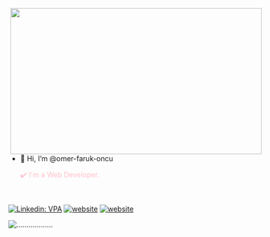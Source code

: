 <img src="https://media.licdn.com/dms/image/D5612AQGOmwfIE5mlWA/article-cover_image-shrink_720_1280/0/1674617947228?e=1720051200&v=beta&t=slNiuCT8NxwfvCj9EGbnfMj2D_kl6Ay0boay17JhrdM" align="right" width="500" height="290"></br>



- 👋 Hi, I’m @omer-faruk-oncu

  <font color="pink"> :heavy_check_mark: I'm a Web Developer. </font>
</br>

[![Linkedin: VPA](https://img.shields.io/badge/linkedin-%230077B5.svg?&style=for-the-badge&logo=linkedin&logoColor=white)](https://www.linkedin.com/in/omer-faruk-oncu/)
[![website](https://img.shields.io/badge/gmail-f1f2f6.svg?&style=for-the-badge&logo=gmail&logoColor=red)](mailto:farukoncu78@gmail.com)
[![website](https://img.shields.io/badge/%20-medium-black?&style=for-the-badge&logoColor=white)](https://medium.com/@farukoncu78)
<p align="left"> <img src="https://komarev.com/ghpvc/?username=..............." alt=".................."/></p>
</br>


<!---
omer-faruk-oncu/omer-faruk-oncu is a ✨ special ✨ repository because its `README.md` (this file) appears on your GitHub profile.
You can click the Preview link to take a look at your changes.
--->
